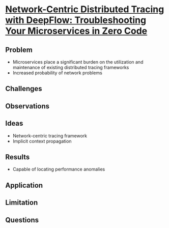 # [Network-Centric Distributed Tracing with DeepFlow: Troubleshooting Your Microservices in Zero Code](https://dl.acm.org/doi/pdf/10.1145/3603269.3604823)
## Problem
- Microservices place a significant burden on the utilization and maintenance of existing distributed tracing frameworks
- Increased probability of network problems
## Challenges

## Observations

## Ideas
- Network-centric tracing framework
- Implicit context propagation

## Results
- Capable of locating performance anomalies

## Application

## Limitation

## Questions